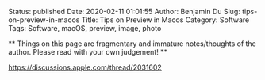 Status: published
Date: 2020-02-11 01:01:55
Author: Benjamin Du
Slug: tips-on-preview-in-macos
Title: Tips on Preview in Macos
Category: Software
Tags: Software, macOS, preview, image, photo

**
Things on this page are fragmentary and immature notes/thoughts of the author.
Please read with your own judgement!
**


https://discussions.apple.com/thread/2031602